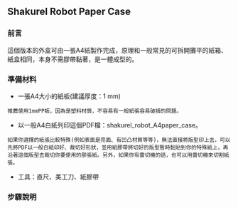 ## Shakurel Robot Paper Case
### 前言
這個版本的外盒可由一張A4紙製作完成，原理和一般常見的可拆開攤平的紙箱、紙盒相同，本身不需膠帶黏著，是一體成型的。
### 準備材料 
* 一張A4大小的紙板(建議厚度：1 mm)

```
推薦使用1mmPP板，因為是塑料材質，不容易有一般紙張容易破損的問題。
```

* 以一般A4白紙列印這個PDF檔：shakurel_robot_A4paper_case。

```
如果你選擇的紙張比較特殊(例如表面是亮面、有凹凸材質等等)，無法直接將版型印上去，可以先將PDF以一般白紙印好、裁切好形狀，並用紙膠帶將切好的版型暫時黏貼到你的特殊紙上，再沿著這個版型去裁切你要使用的那張紙。另外，如果你有雷切機的話，也可以用雷切機來切割紙張。
```
* 工具：直尺、美工刀、紙膠帶
### 步驟說明


